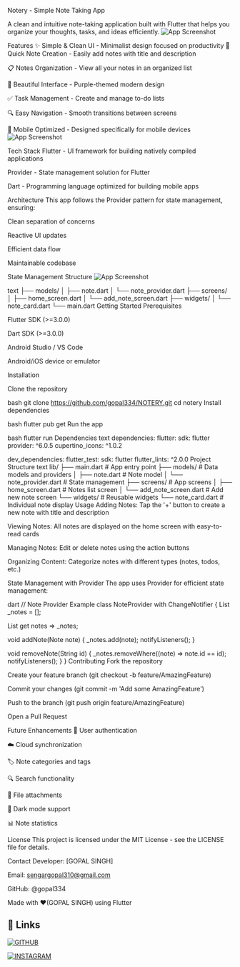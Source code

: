 Notery - Simple Note Taking App

A clean and intuitive note-taking application built with Flutter that helps you organize your thoughts, tasks, and ideas efficiently.
![App Screenshot](https://blogger.googleusercontent.com/img/a/AVvXsEiw1pS7tfP_lHdifCOwtY3aR_-ZbSQlnHZVYeR2sXOlgJ7Zn-lMKtWjaBaReAbEQ2MIiJI-SfJewEj6RJY91AgxKbIzF0gflgsuCJIjgQ2FHzxObyv-gfqeGD7ZP6FiNAQNQKOx3WARpUdw395uTJsUH5kdXJ_or2ZAB1bwAR9EqjlrPExMKahEBKWsOdtR)

Features
✨ Simple & Clean UI - Minimalist design focused on productivity
📝 Quick Note Creation - Easily add notes with title and description

📋 Notes Organization - View all your notes in an organized list

🎨 Beautiful Interface - Purple-themed modern design

✅ Task Management - Create and manage to-do lists

🔍 Easy Navigation - Smooth transitions between screens

📱 Mobile Optimized - Designed specifically for mobile devices
![App Screenshot](https://blogger.googleusercontent.com/img/a/AVvXsEgylaEIrr8Yxk2iHCXV-wfT-Lb5mKt616Tqj-OuxsQqTyChZwHnwwBO4Ci96XRJ9O17zK2tLt_TVzaKXisaiFssuXR7e46lC1oFDZ4vWirWIe3rLbISRILdSLdPtCacNovPhCqh3zAtcMI5dO_7JAPY6SVZuHos1jW2uFzMrxOJWjv4-sojTBy7V6hPAwsZ)


Tech Stack
Flutter - UI framework for building natively compiled applications

Provider - State management solution for Flutter

Dart - Programming language optimized for building mobile apps

Architecture
This app follows the Provider pattern for state management, ensuring:

Clean separation of concerns

Reactive UI updates

Efficient data flow

Maintainable codebase

State Management Structure
![App Screenshot](https://blogger.googleusercontent.com/img/a/AVvXsEhmhR2-7c9L4DvoAWkoAkJatbOBIqWmv-F0QahxvciIJozen3BgtsqlVC4nxOAW-iZ2DK8MsPhyIyypeLJwTiAvMkVe1sRzI_DsgKfKjoJjF3KQEruOhVIwQxznhlgCxqmmGaGov-zztdFKrvUcawrovO7emhjiJjDi7PVegnE_VlzpWN12_sqRv_xX1MBr)

text
├── models/
│   ├── note.dart
│   └── note_provider.dart
├── screens/
│   ├── home_screen.dart
│   └── add_note_screen.dart
├── widgets/
│   └── note_card.dart
└── main.dart
Getting Started
Prerequisites

Flutter SDK (>=3.0.0)

Dart SDK (>=3.0.0)

Android Studio / VS Code

Android/iOS device or emulator

Installation

Clone the repository

bash
git clone https://github.com/gopal334/NOTERY.git
cd notery
Install dependencies

bash
flutter pub get
Run the app

bash
flutter run
Dependencies
text
dependencies:
  flutter:
    sdk: flutter
  provider: ^6.0.5
  cupertino_icons: ^1.0.2

dev_dependencies:
  flutter_test:
    sdk: flutter
  flutter_lints: ^2.0.0
Project Structure
text
lib/
├── main.dart              # App entry point
├── models/                # Data models and providers
│   ├── note.dart         # Note model
│   └── note_provider.dart # State management
├── screens/              # App screens
│   ├── home_screen.dart  # Notes list screen
│   └── add_note_screen.dart # Add new note screen
└── widgets/              # Reusable widgets
    └── note_card.dart    # Individual note display
Usage
Adding Notes: Tap the '+' button to create a new note with title and description

Viewing Notes: All notes are displayed on the home screen with easy-to-read cards

Managing Notes: Edit or delete notes using the action buttons

Organizing Content: Categorize notes with different types (notes, todos, etc.)

State Management with Provider
The app uses Provider for efficient state management:

dart
// Note Provider Example
class NoteProvider with ChangeNotifier {
  List<Note> _notes = [];
  
  List<Note> get notes => _notes;
  
  void addNote(Note note) {
    _notes.add(note);
    notifyListeners();
  }
  
  void removeNote(String id) {
    _notes.removeWhere((note) => note.id == id);
    notifyListeners();
  }
}
Contributing
Fork the repository

Create your feature branch (git checkout -b feature/AmazingFeature)

Commit your changes (git commit -m 'Add some AmazingFeature')

Push to the branch (git push origin feature/AmazingFeature)

Open a Pull Request

Future Enhancements
🔐 User authentication

☁️ Cloud synchronization

🏷️ Note categories and tags

🔍 Search functionality

📎 File attachments

🌙 Dark mode support

📊 Note statistics

License
This project is licensed under the MIT License - see the LICENSE file for details.

Contact
Developer: [GOPAL SINGH]

Email: sengargopal310@gmail.com

GitHub: @gopal334

Made with ❤️(GOPAL SINGH) using Flutter
## 🔗 Links


[![GITHUB](https://img.shields.io/badge/github-181717?style=for-the-badge&logo=github&logoColor=white)](https://github.com/gopal334)

[![INSTAGRAM](https://img.shields.io/badge/instagram-E4405F?style=for-the-badge&logo=instagram&logoColor=white)](https://www.instagram.com/gopalsengarr/)

